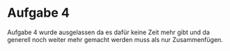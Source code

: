 # Aufgabe 4

Aufgabe 4 wurde ausgelassen da es dafür keine Zeit mehr gibt und da generell noch weiter mehr gemacht werden muss als nur Zusammenfügen.


